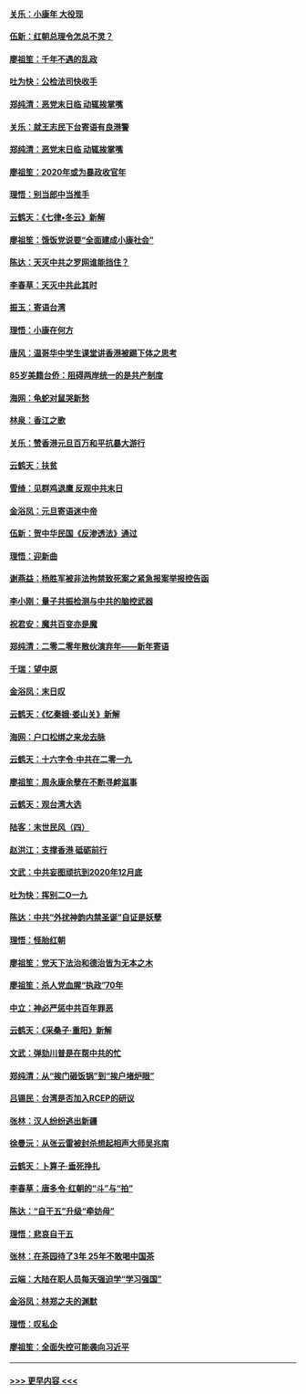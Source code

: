 #### [关乐：小康年 大役现](../pages/nsc993/n11774213.md?t=01081111) 
#### [伍新：红朝总理令怎总不灵？](../pages/nsc993/n11770813.md?t=01081111) 
#### [廖祖笙：千年不遇的乱政](../pages/nsc993/n11770373.md?t=01081111) 
#### [吐为快：公检法司快收手](../pages/nsc993/n11770359.md?t=01081111) 
#### [郑纯清：恶党末日临 动辄挨掌嘴](../pages/nsc993/n11769912.md?t=01081111) 
#### [关乐：就王志民下台寄语有良港警](../pages/nsc993/n11769903.md?t=01081111) 
#### [郑纯清：恶党末日临 动辄挨掌嘴](../pages/nsc993/n11769356.md?t=01081111) 
#### [廖祖笙：2020年或为暴政收官年](../pages/nsc993/n11768216.md?t=01081111) 
#### [理悟：别当郎中当推手](../pages/nsc993/n11768243.md?t=01081111) 
#### [云鹤天：《七律▪冬云》新解](../pages/nsc993/n11768204.md?t=01081111) 
#### [廖祖笙：饿饭党说要“全面建成小康社会”](../pages/nsc993/n11767482.md?t=01081111) 
#### [陈达：天灭中共之罗网谁能挡住？](../pages/nsc993/n11767465.md?t=01081111) 
#### [李春草：天灭中共此其时](../pages/nsc993/n11767452.md?t=01081111) 
#### [振玉：寄语台湾](../pages/nsc993/n11767432.md?t=01081111) 
#### [理悟：小康在何方](../pages/nsc993/n11767394.md?t=01081111) 
#### [唐风：温哥华中学生课堂讲香港被踢下体之思考](../pages/nsc993/n11766848.md?t=01081111) 
#### [85岁美籍台侨：阻碍两岸统一的是共产制度](../pages/nsc993/n11765043.md?t=01081111) 
#### [海网：龟蛇对鼠哭新愁](../pages/nsc993/n11764895.md?t=01081111) 
#### [林泉：香江之歌](../pages/nsc993/n11764415.md?t=01081111) 
#### [关乐：赞香港元旦百万和平抗暴大游行](../pages/nsc993/n11764382.md?t=01081111) 
#### [云鹤天：扶贫](../pages/nsc993/n11764245.md?t=01081111) 
#### [雪绮：见群鸡退鹰  反观中共末日](../pages/nsc993/n11762112.md?t=01081111) 
#### [金浴凤：元旦寄语迷中帝](../pages/nsc993/n11761788.md?t=01081111) 
#### [伍新：贺中华民国《反渗透法》通过](../pages/nsc993/n11761994.md?t=01081111) 
#### [理悟：迎新曲](../pages/nsc993/n11761152.md?t=01081111) 
#### [谢燕益：杨胜军被非法拘禁致死案之紧急报案举报控告函](../pages/nsc993/n11756134.md?t=01081111) 
#### [李小刚：量子共振检测与中共的脑控武器](../pages/nsc993/n11754518.md?t=01081111) 
#### [祝君安：魔共百变亦是魔](../pages/nsc993/n11754469.md?t=01081111) 
#### [郑纯清：二零二零年散伙演弃年——新年寄语](../pages/nsc993/n11754195.md?t=01081111) 
#### [千瑞：望中原](../pages/nsc993/n11754159.md?t=01081111) 
#### [金浴凤：末日叹](../pages/nsc993/n11752359.md?t=01081111) 
#### [云鹤天：《忆秦娥‧娄山关》新解](../pages/nsc993/n11752348.md?t=01081111) 
#### [海网：户口松绑之来龙去脉](../pages/nsc993/n11752328.md?t=01081111) 
#### [云鹤天：十六字令‧中共在二零一九](../pages/nsc993/n11752305.md?t=01081111) 
#### [廖祖笙：周永康余孽在不断寻衅滋事](../pages/nsc993/n11751013.md?t=01081111) 
#### [云鹤天：观台湾大选](../pages/nsc993/n11751007.md?t=01081111) 
#### [陆客：末世民风（四）](../pages/nsc993/n11749203.md?t=01081111) 
#### [赵洪江：支撑香港 砥砺前行](../pages/nsc993/n11748482.md?t=01081111) 
#### [文武：中共妄图顽抗到2020年12月底](../pages/nsc993/n11748446.md?t=01081111) 
#### [吐为快：挥别二O一九](../pages/nsc993/n11748411.md?t=01081111) 
#### [陈达：中共“外扰神韵内禁圣诞”自证是妖孽](../pages/nsc993/n11748226.md?t=01081111) 
#### [理悟：怪胎红朝](../pages/nsc993/n11748206.md?t=01081111) 
#### [廖祖笙：党天下法治和德治皆为无本之木](../pages/nsc993/n11748135.md?t=01081111) 
#### [廖祖笙：杀人党血腥“执政”70年](../pages/nsc993/n11745144.md?t=01081111) 
#### [中立：神必严惩中共百年罪恶](../pages/nsc993/n11744970.md?t=01081111) 
#### [云鹤天：《采桑子‧重阳》新解](../pages/nsc993/n11744948.md?t=01081111) 
#### [文武：弹劾川普是在帮中共的忙](../pages/nsc993/n11744758.md?t=01081111) 
#### [郑纯清：从“挨门砸饭锅”到“挨户堵炉眼”](../pages/nsc993/n11744745.md?t=01081111) 
#### [吕锡民：台湾是否加入RCEP的研议](../pages/nsc993/n11744701.md?t=01081111) 
#### [张林：汉人纷纷逃出新疆](../pages/nsc993/n11743530.md?t=01081111) 
#### [徐曼沅：从张云雷被封杀想起相声大师吴兆南](../pages/nsc993/n11741816.md?t=01081111) 
#### [云鹤天：卜算子‧垂死挣扎](../pages/nsc993/n11739956.md?t=01081111) 
#### [李春草：唐多令‧红朝的“斗”与“拍”](../pages/nsc993/n11739830.md?t=01081111) 
#### [陈达：“自干五”升级“牵妨母”](../pages/nsc993/n11739724.md?t=01081111) 
#### [理悟：悲哀自干五](../pages/nsc993/n11739547.md?t=01081111) 
#### [张林：在茶园待了3年 25年不敢喝中国茶](../pages/nsc993/n11739240.md?t=01081111) 
#### [云端：大陆在职人员每天强迫学“学习强国”](../pages/nsc993/n11738735.md?t=01081111) 
#### [金浴凤：林郑之夫的渊默](../pages/nsc993/n11737735.md?t=01081111) 
#### [理悟：叹私企](../pages/nsc993/n11737715.md?t=01081111) 
#### [廖祖笙：全面失控可能袭向习近平](../pages/nsc993/n11737704.md?t=01081111) 

----
#### [ >>> 更早内容 <<< ](../indexes/nsc993-earlier.md)

